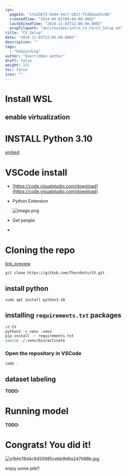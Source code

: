 ```yaml
---
sys:
  pageId: "17ed3673-5e94-44cf-b817-f54bbaa03c06"
  createdTime: "2024-09-01T00:08:00.000Z"
  lastEditedTime: "2024-11-03T22:06:00.000Z"
  propFilepath: "docs/Guides/intro_to_CV/CV_Setup.md"
title: "CV_Setup"
date: "2024-11-03T22:06:00.000Z"
description: ""
tags:
  - "Onboarding"
author: "Overridden author"
draft: false
weight: 161
toc: false
icon: ""
---
```


# Install WSL

## enable virtualization

# INSTALL Python 3.10

[embed](https://www.rose-hulman.edu/class/csse/csse132/2425a/labs/prelab1-wsl2.html)

# VSCode install

- [https://code.visualstudio.com/download](https://code.visualstudio.com/download)
- Python Extension

	![image.png](https://prod-files-secure.s3.us-west-2.amazonaws.com/d518164a-d88e-44d1-a4ee-3adb3bd8bce0/d82b6650-a5e4-4d3c-b8c9-93d817dae00e/image.png?X-Amz-Algorithm=AWS4-HMAC-SHA256&X-Amz-Content-Sha256=UNSIGNED-PAYLOAD&X-Amz-Credential=ASIAZI2LB4665AEOZ3AU%2F20250408%2Fus-west-2%2Fs3%2Faws4_request&X-Amz-Date=20250408T170803Z&X-Amz-Expires=3600&X-Amz-Security-Token=IQoJb3JpZ2luX2VjEAEaCXVzLXdlc3QtMiJHMEUCICIOpp6LHwoD57rQoNBdzugTJw7zVcYBrgSLjua4GLl8AiEAvtbxufrD9IBE244sdD9UZiiWYknua%2BhsdPYeeRFqMPwq%2FwMIehAAGgw2Mzc0MjMxODM4MDUiDBaxCfsE2yh7k1uA1CrcA90NrXrIalYwLEgPOB%2BA9DnlIDjNp3jHkgFiy7Lyast52xPbwX91ZCTDiqJfSk96i8VZkBVtItxSmaCVTwLngxMO0k1NuHF36tUp51RLd%2BSsvm3nu7VoDLW81yMVlORVLtye%2BGrP%2BGCdSR4yDkahg5K4GQ4cisgo1XVviLI1KieSuJcQ1UpFLVuEQ3tr0%2Bnu5zAc%2FJFIwVIk90R64Ec1cq4EEinS%2FoPBBI6haCXfLV7XDpXcw0ZqTq%2FvEIu2CgOfv%2BusOagt1TMm4Uy3%2BAz%2FjGDSL6FK7Ja1%2FVUk%2FK2dUfgiP8YK%2Bu5We4y2T9FMn7y5w0fPVB3McJ3ofqNrG8fxivU%2BEQcNcK%2F02Rku561oTX6Z0gIbBKO%2Bzz4D3Uh2mmU6PBmx0naUXaMfOuRpDhPWl5tP8O4XObLcXoQKkdj3pt6Y%2F8zyDQPsIAsyrTLo%2BpCdurbTBh8EvpjB4MUVdZoV6Y4Sz0bNmeB%2Bl5sHJiow5pV6HxMq7LY5e2tqXYe6WaSfahPYr0P0DRDB0Q5f2WCihvD%2F85C5rSTahoKKsFCuQQECQxkDOSmu4zMPKDj65WYZu%2FB1AAz58oNicF2LE8hNtZxhDBJ17zMjUoAf6Irxyh75oAyiGG60GBwpXjKPMPeh1b8GOqUBagfkAXWyM%2FZkd54wT%2BdwOrhUJESw1GQYg5PhIG%2BGydxC8Uy6qc30uyOrlX%2BuJb51KhlUOG785R%2FKZEofvU7gCJ%2BBWnMQmpS%2FuDz2rkWBY6NAKcgazlno0PKfjdCf1WrbKoc3jLjs1awEz6%2FIc2YdgDSSsfJ2KxQTi%2FmBCdm8j2wjGYC5fkmzuJbu7UuycRmghbms9SJqMJtL%2BNQlXDZDjnBLzfkz&X-Amz-Signature=188b982f95c7a0e9a229b3fd95c7f4b8df95ca0945e410c4fad9b8599ed52a37&X-Amz-SignedHeaders=host&x-id=GetObject)
- Get people
- 

# Cloning the repo

[link_preview](https://github.com/Thornbots/CV/)

```bash
git clone https://github.com/Thornbots/CV.git
```

## install python

```bash
sudo apt install python3.10
```

## installing `requirements.txt` packages

```bash
cd CV
python3 -m venv .venv
pip install -r requirements.txt
source ./.venv/bin/activate
```

### Open the repository in VSCode

```bash
code .
```

## dataset labeling  

**TODO:**

# Running model

**TODO:**

# Congrats! You did it!

![e1bfe78d4c6455985cebb9d6a247088b.jpg](https://prod-files-secure.s3.us-west-2.amazonaws.com/d518164a-d88e-44d1-a4ee-3adb3bd8bce0/7d1ce04e-65d6-40c8-814d-754280e9515a/e1bfe78d4c6455985cebb9d6a247088b.jpg?X-Amz-Algorithm=AWS4-HMAC-SHA256&X-Amz-Content-Sha256=UNSIGNED-PAYLOAD&X-Amz-Credential=ASIAZI2LB466ZJHXRSMC%2F20250408%2Fus-west-2%2Fs3%2Faws4_request&X-Amz-Date=20250408T170802Z&X-Amz-Expires=3600&X-Amz-Security-Token=IQoJb3JpZ2luX2VjEAEaCXVzLXdlc3QtMiJHMEUCIASl4ewgO1cnOtGFZuKIvgZk3teQ8qyQnuXzMAll8LTrAiEAu%2BnfWUB0uMtj5I6UcQ8JGylQ2jkFBJYN8uV9%2Bes4rlEq%2FwMIehAAGgw2Mzc0MjMxODM4MDUiDBYaC14OMqhXLpDSEyrcA4GmUXuwxgNLRfrSv2CEIwo1ZQy7ByR9CgoxwhkROd1jcrMwwwzC%2B93Lm6223ClsJnumUkSvCjPJ2nwPU%2FVTTa8J7TZCEKa4iMSbj7ji17yGWJ1mlqwLFkLEnrbGShk1C5%2BjSc7iUNZCed%2BeKkV5PeSHFJc97u0ppWGF5jL4dMXyWeJDw7RvgA6HzUauRxnKicDnr%2BcLUiVGJZe0w%2FtSms3x4RT2%2FGEd9jI7D%2B5OhbDZVD5%2BHAwA4w6nvs%2Bhjrggta8%2B1UBC7YkK1%2B4D%2Bsrto%2FoZVrPiG0aebzFQPSzgyQ8XLqmNH3kcB7jvUANhRp3fzPJzGwsXO3lcnKzBulFPribC4dXNowyvj%2BXkTJzGEA0ue3wYkvqDlYBGPJV35r1fIYkPyrXMi7xcUF8B1GCO9WOEtWZ9kKpLev9u5EZ4nDK5fwx1esrgoQ1LNlP83NQppucaty4kWCITocUaF9zoj%2Bpyv92S5Ln%2BirzrcGdWCE7%2FSTdw5a6taPLAHGIQdjwCZgTGXAlcZF3sR9AaQFbx7vjyDMfi5DAwrw8sKzrHe9fIhzDmU%2BaDScm7NSBBkxZQbV3cx5TM%2BN3eQc3lbi0HOVYfn0C7iIbvnYultlJfAwcKl8%2BuZhQak%2FrqcpPBMIOh1b8GOqUBLCbWl%2B3dNbBwQ%2Fqc461bDA%2F1geugZnrRpv8%2FU7PZQIKQHvU3CUGSp8puAFfs7YK1q40Fcg1S%2BMZEA%2FznL62wbctUI0IrMZLcE7SZXO9JbnjXxISShiaI5Vni2ja0I2FeKXTtIe%2F3aMGcsdkxnnizNQnBVI44od11P07tHLx0U3%2FTh2kbs3GIFmEH6W3lIH2wRCEeH7Mhrawcb1pw3Hgci0lMp9ad&X-Amz-Signature=1b615302566fafacebe3baf79efb8fc5d0016d9f53244491a520590e355eb947&X-Amz-SignedHeaders=host&x-id=GetObject)

enjoy some pilk!!
